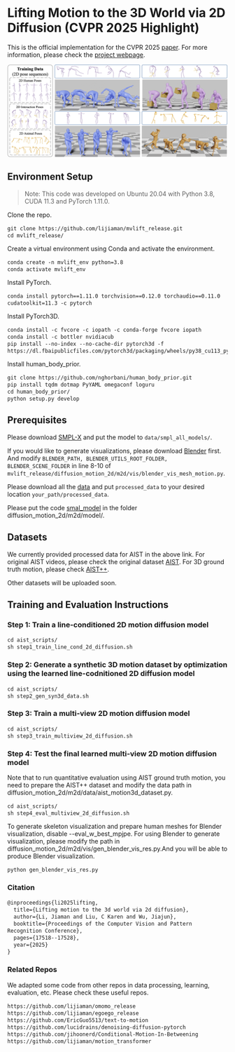 # Lifting Motion to the 3D World via 2D Diffusion (CVPR 2025 Highlight)
This is the official implementation for the CVPR 2025 [paper](https://arxiv.org/abs/2411.18808). For more information, please check the [project webpage](https://lijiaman.github.io/projects/mvlift/).

![MVLift Teaser](mvlift_teaser.png)

## Environment Setup
> Note: This code was developed on Ubuntu 20.04 with Python 3.8, CUDA 11.3 and PyTorch 1.11.0.

Clone the repo.
```
git clone https://github.com/lijiaman/mvlift_release.git
cd mvlift_release/
```
Create a virtual environment using Conda and activate the environment. 
```
conda create -n mvlift_env python=3.8
conda activate mvlift_env 
```
Install PyTorch. 
```
conda install pytorch==1.11.0 torchvision==0.12.0 torchaudio==0.11.0 cudatoolkit=11.3 -c pytorch
```
Install PyTorch3D. 
```
conda install -c fvcore -c iopath -c conda-forge fvcore iopath
conda install -c bottler nvidiacub
pip install --no-index --no-cache-dir pytorch3d -f https://dl.fbaipublicfiles.com/pytorch3d/packaging/wheels/py38_cu113_pyt1110/download.html
```
Install human_body_prior. 
```
git clone https://github.com/nghorbani/human_body_prior.git
pip install tqdm dotmap PyYAML omegaconf loguru
cd human_body_prior/
python setup.py develop
```


## Prerequisites 
Please download [SMPL-X](https://smpl-x.is.tue.mpg.de/index.html) and put the model to ```data/smpl_all_models/```.

If you would like to generate visualizations, please download [Blender](https://www.blender.org/download/) first. And modify ```BLENDER_PATH, BLENDER_UTILS_ROOT_FOLDER, BLENDER_SCENE_FOLDER``` in line 8-10 of ```mvlift_release/diffusion_motion_2d/m2d/vis/blender_vis_mesh_motion.py```. 

Please download all the [data](https://drive.google.com/drive/folders/1ZMtYQEWw2wHJcWmJeNTlaoGHLbtZdjLO?usp=sharing) and put ```processed_data``` to your desired location ```your_path/processed_data```.  

Please put the code [smal_model](https://github.com/silviazuffi/smalst/tree/master/smal_model) in the folder diffusion_motion_2d/m2d/model/. 

## Datasets 
We currently provided processed data for AIST in the above link. For original AIST videos, please check the original dataset [AIST](https://aistdancedb.ongaaccel.jp/list_of_related_publications/). For 3D ground truth motion, please check [AIST++](https://google.github.io/aistplusplus_dataset/download.html). 

Other datasets will be uploaded soon. 

## Training and Evaluation Instructions
### Step 1: Train a line-conditioned 2D motion diffusion model  
```
cd aist_scripts/
sh step1_train_line_cond_2d_diffusion.sh 
```

### Step 2: Generate a synthetic 3D motion dataset by optimization using the learned line-codnitioned 2D diffusion model   
```
cd aist_scripts/
sh step2_gen_syn3d_data.sh 
```

### Step 3: Train a multi-view 2D motion diffusion model 
```
cd aist_scripts/
sh step3_train_multiview_2d_diffusion.sh 
```

### Step 4: Test the final learned multi-view 2D motion diffusion model 
Note that to run quantitative evaluation using AIST ground truth motion, you need to prepare the AIST++ dataset and modify the data path in diffusion_motion_2d/m2d/data/aist_motion3d_dataset.py.  
```
cd aist_scripts/
sh step4_eval_multiview_2d_diffusion.sh 
```
To generate skeleton visualization and prepare human meshes for Blender visualization, disable --eval_w_best_mpjpe. For using Blender to generate visualization, please modify the path in diffusion_motion_2d/m2d/vis/gen_blender_vis_res.py.And you will be able to produce Blender visualization. 
```
python gen_blender_vis_res.py
```

### Citation
```
@inproceedings{li2025lifting,
  title={Lifting motion to the 3d world via 2d diffusion},
  author={Li, Jiaman and Liu, C Karen and Wu, Jiajun},
  booktitle={Proceedings of the Computer Vision and Pattern Recognition Conference},
  pages={17518--17528},
  year={2025}
}
```

### Related Repos
We adapted some code from other repos in data processing, learning, evaluation, etc. Please check these useful repos. 
```
https://github.com/lijiaman/omomo_release
https://github.com/lijiaman/egoego_release
https://github.com/EricGuo5513/text-to-motion 
https://github.com/lucidrains/denoising-diffusion-pytorch
https://github.com/jihoonerd/Conditional-Motion-In-Betweening 
https://github.com/lijiaman/motion_transformer 
``` 